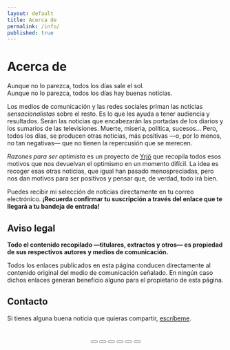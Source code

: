 ```yaml
---
layout: default
title: Acerca de
permalink: /info/
published: true
---
```


# Acerca de

Aunque no lo parezca, todos los días sale el sol.  
Aunque no lo parezca, todos los días hay buenas noticias.

Los medios de comunicación y las redes sociales priman las noticias _sensacionalistas_ sobre el resto. Es lo que les ayuda a tener audiencia y resultados. Serán las noticias que encabezarán las portadas de los diarios y los sumarios de las televisiones. Muerte, miseria, política, sucesos... Pero, todos los días, se producen otras noticias, más positivas —o, por lo menos, no tan negativas— que no tienen la repercusión que se merecen.

*Razones para ser optimista* es un proyecto de [Yrjö](https://yrjo.tk/blog) que recopila todos esos motivos que nos devuelvan el optimismo en un momento difícil. La idea es recoger esas otras noticias, que igual han pasado menospreciadas, pero nos dan motivos para ser positivos y pensar que, de verdad, todo irá bien.

Puedes recibir mi selección de noticias directamente en tu correo electrónico. **¡Recuerda confirmar tu suscripción a través del enlace que te llegará a tu bandeja de entrada!**

## Aviso legal

**Todo el contenido recopilado —titulares, extractos y otros— es propiedad de sus respectivos autores y medios de comunicación.**  

Todos los enlaces publicados en esta página conducen directamente al contenido original del medio de comunicación señalado. En ningún caso dichos enlaces generan beneficio alguno para el propietario de esta página.

## Contacto

Si tienes alguna buena noticia que quieras compartir, [escríbeme](mailto:yrjo@tuta.io).  

<div class="shareon" style="text-align:center; margin-top:2rem; margin-bottom:1rem;">
    <button class="facebook"></button>
    <button class="messenger"></button>
    <button class="pinterest"></button>
    <button class="telegram"></button>
    <button class="twitter"></button>
    <button class="whatsapp"></button>
</div>
